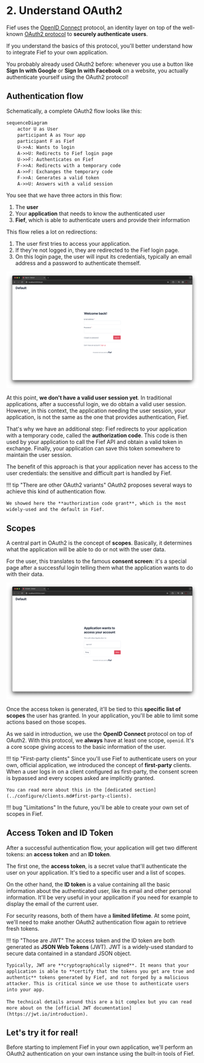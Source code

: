 # 2. Understand OAuth2

Fief uses the [OpenID Connect](https://openid.net/connect/) protocol, an identity layer on top of the well-known [OAuth2 protocol](https://oauth.net/2/) to **securely authenticate users**.

If you understand the basics of this protocol, you'll better understand how to integrate Fief to your own application.

You probably already used OAuth2 before: whenever you use a button like **Sign In with Google** or **Sign In with Facebook** on a website, you actually authenticate yourself using the OAuth2 protocol!

## Authentication flow

Schematically, a complete OAuth2 flow looks like this:

```mermaid
sequenceDiagram
    actor U as User
    participant A as Your app
    participant F as Fief
    U->>A: Wants to login
    A->>U: Redirects to Fief login page
    U->>F: Authenticates on Fief
    F->>A: Redirects with a temporary code
    A->>F: Exchanges the temporary code
    F->>A: Generates a valid token
    A->>U: Answers with a valid session
```

You see that we have three actors in this flow:

1. The **user**
2. Your **application** that needs to know the authenticated user
3. **Fief**, which is able to authenticate users and provide their information

This flow relies a lot on redirections:

1. The user first tries to access your application.
2. If they're not logged in, they are redirected to the Fief login page.
3. On this login page, the user will input its credentials, typically an email address and a password to authenticate themself.

![Fief consent screen](../assets/images/fief-login.png)

At this point, **we don't have a valid user session yet**. In traditional applications, after a successful login, we do obtain a valid user session. However, in this context, the application needing the user session, your application, is not the same as the one that provides authentication, Fief.

That's why we have an additional step: Fief redirects to your application with a temporary code, called the **authorization code**. This code is then used by your application to call the Fief API and obtain a valid token in exchange. Finally, your application can save this token somewhere to maintain the user session.

The benefit of this approach is that your application never has access to the user credentials: the sensitive and difficult part is handled by Fief.

!!! tip "There are other OAuth2 variants"
    OAuth2 proposes several ways to achieve this kind of authentication flow.

    We showed here the **authorization code grant**, which is the most widely-used and the default in Fief.

## Scopes

A central part in OAuth2 is the concept of **scopes**. Basically, it determines what the application will be able to do or not with the user data.

For the user, this translates to the famous **consent screen**: it's a special page after a successful login telling them what the application wants to do with their data.

![Fief consent screen](../assets/images/fief-consent-screen.png)

Once the access token is generated, it'll be tied to this **specific list of scopes** the user has granted. In your application, you'll be able to limit some actions based on those scopes.

As we said in introduction, we use the **OpenID Connect** protocol on top of OAuth2. With this protocol, we **always** have at least one scope, `openid`. It's a core scope giving access to the basic information of the user.

!!! tip "First-party clients"
    Since you'll use Fief to authenticate users on your own, official application, we introduced the concept of **first-party** clients. When a user logs in on a client configured as first-party, the consent screen is bypassed and every scopes asked are implicitly granted.

    You can read more about this in the [dedicated section](../configure/clients.md#first-party-clients).

!!! bug "Limitations"
    In the future, you'll be able to create your own set of scopes in Fief.

## Access Token and ID Token

After a successful authentication flow, your application will get two different tokens: an **access token** and an **ID token**.

The first one, the **access token**, is a secret value that'll authenticate the user on your application. It's tied to a specific user and a list of scopes.

On the other hand, the **ID token** is a value containing all the basic information about the authenticated user, like its email and other personal information. It'll be very useful in your application if you need for example to display the email of the current user.

For security reasons, both of them have a **limited lifetime**. At some point, we'll need to make another OAuth2 authentication flow again to retrieve fresh tokens.

!!! tip "Those are JWT"
    The access token and the ID token are both generated as **JSON Web Tokens** (JWT). JWT is a widely-used standard to secure data contained in a standard JSON object.

    Typically, JWT are **cryptographically signed**. It means that your application is able to **certify that the tokens you get are true and authentic** tokens generated by Fief, and not forged by a malicious attacker. This is critical since we use those to authenticate users into your app.

    The technical details around this are a bit complex but you can read more about on the [official JWT documentation](https://jwt.io/introduction).

## Let's try it for real!

Before starting to implement Fief in your own application, we'll perform an OAuth2 authentication on your own instance using the built-in tools of Fief.
